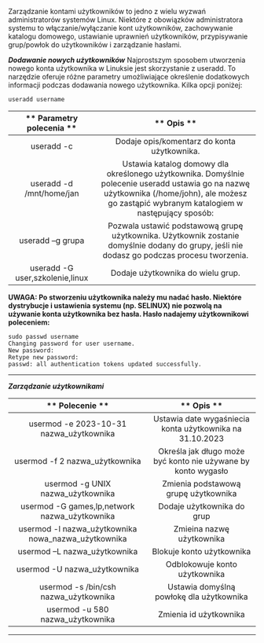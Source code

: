 Zarządzanie kontami użytkowników to jedno z wielu wyzwań administratorów systemów Linux. Niektóre z obowiązków administratora systemu to włączanie/wyłączanie kont użytkowników, zachowywanie katalogu domowego, ustawianie uprawnień użytkowników, przypisywanie grup/powłok do użytkowników i zarządzanie hasłami.

***Dodawanie nowych użytkowników***
Najprostszym sposobem utworzenia nowego konta użytkownika w Linuksie jest skorzystanie z useradd. To narzędzie oferuje różne parametry umożliwiające określenie dodatkowych informacji podczas dodawania nowego użytkownika. Kilka opcji poniżej:

```
useradd username
```


| ** 						  							  								 Parametry polecenia						 						 					** |                                                                                            ** 						  							  								 Opis  							 						 					**                                                                                            |
|:-----------------------------------------:|:--------------------------------------------------------------------------------------------------------------------------------------------------------------------------------------------------------:|
|             						  							  								 useradd -c  							 						 					           |                                                                            						  							  								 Dodaje opis/komentarz do konta użytkownika.  							 						 					                                                                          |
|      						  							  								 useradd -d /mnt/home/jan  							 						 					    |  						  							  								 Ustawia katalog domowy dla określonego użytkownika. Domyślnie polecenie useradd ustawia go na nazwę użytkownika (/home/john), ale możesz go zastąpić wybranym katalogiem w następujący sposób:  							 						 					 |
|          						  							  								 useradd –g grupa  							 						 					        |                            						  							  								 Pozwala ustawić podstawową grupę użytkownika. Użytkownik zostanie domyślnie dodany do grupy, jeśli nie dodasz go podczas procesu tworzenia.  							 						 					                          |
|  						  							  								 useradd -G user,szkolenie,linux  							 						 					 |                                                                                 						  							  								 Dodaje użytkownika do wielu grup.  							 						 					                                                                               |


**UWAGA: Po stworzeniu użytkownika należy mu nadać hasło. Niektóre dystrybucje i ustawienia systemu (np. SELINUX) nie pozwolą na używanie konta użytkownika bez hasła. Hasło nadajemy użytkownikowi poleceniem:**

```
sudo passwd username
Changing password for user username.
New password:
Retype new password:
passwd: all authentication tokens updated successfully.
```
___
***Zarządzanie użytkownikami***

|                    ** 						  							  								 Polecenie  							 						 					**                    |                            ** 						  							  								 Opis  							 						 					**                           |
|:-------------------------------------------------------------:|:-----------------------------------------------------------------------:|
|        						  							  								 usermod -e 2023-10-31 nazwa_użytkownika  							 						 					       |     						  							  								 Ustawia date wygaśniecia konta użytkownika na 31.10.2023  							 						 					   |
|             						  							  								 usermod -f 2 nazwa_użytkownika  							 						 					           |  						  							  								 Określa jak długo może być konto nie używane by konto wygasło  							 						 					 |
|           						  							  								 usermod -g UNIX nazwa_użytkownika  							 						 					          |               						  							  								 Zmienia podstawową grupę użytkownika  							 						 					             |
|     						  							  								 usermod -G games,lp,network nazwa_użytkownika  							 						 					    |                    						  							  								 Dodaje użytkownika do grup  							 						 					                  |
|  						  							  								 usermod -l nazwa_użytkownika nowa_nazwa_użytkownika  							 						 					 |  						  							  								 Zmieina nazwę użytkownika  							 						 					                                     |
|  						  							  								 usermod –L nazwa_użytkownika  							 						 					                        |  						  							  								 Blokuje konto użytkownika  							 						 					                                     |
|  						  							  								 usermod -U nazwa_użytkownika  							 						 					                        |  						  							  								 Odblokowuje konto użytkownika  							 						 					                                 |
|  						  							  								 usermod -s /bin/csh nazwa_użytkownika  							 						 					               |  						  							  								 Ustawia domyślną powłokę dla użytkownika  							 						 					                      |
|  						  							  								 usermod -u 580 nazwa_użytkownika  							 						 					                    |  						  							  								 Zmienia id użytkownika  							 						 					                                        |
___
